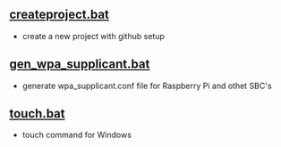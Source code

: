 ## [createproject.bat](https://github.com/ronin2k5/scripts/blob/master/createproject.bat)

- create a new project with github setup

## [gen_wpa_supplicant.bat](https://github.com/ronin2k5/scripts/blob/master/gen_wpa_supplicant.bat)

- generate wpa_supplicant.conf file for Raspberry Pi and othet SBC's

## [touch.bat](https://github.com/ronin2k5/scripts/blob/master/touch.bat)

- touch command for Windows

